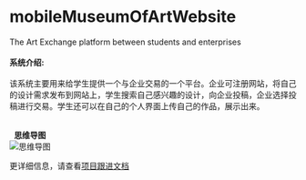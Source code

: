 # mobileMuseumOfArtWebsite

The Art Exchange platform between students and enterprises   
<br>
**系统介绍:**   
<br>
该系统主要用来给学生提供一个与企业交易的一个平台。企业可注册网站，将自己的设计需求发布到网站上，学生搜索自己感兴趣的设计，向企业投稿，企业选择投稿进行交易。学生还可以在自己的个人界面上传自己的作品，展示出来。

<br>  
**思维导图**   
![思维导图](https://github.com/syt-honey/mobileMuseumOfArtWebsite/blob/master/picture/%E7%BD%91%E7%AB%99%E6%80%9D%E7%BB%B4%E5%AF%BC%E5%9B%BE.jpeg)  

更详细信息，请查看[项目跟进文档](https://github.com/syt-honey/mobileMuseumOfArtWebsite/blob/master/%E9%A1%B9%E7%9B%AE%E8%B7%9F%E8%BF%9B%E6%96%87%E6%A1%A3.md)
